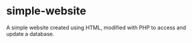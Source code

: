 # simple-website
A simple website created using HTML, modified with PHP to access and update a database.
